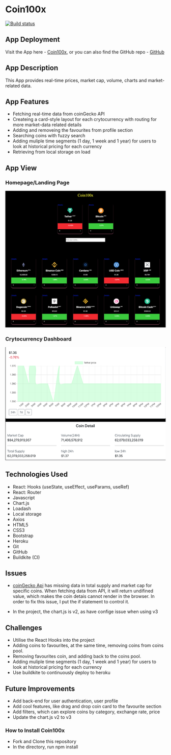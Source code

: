 # Coin100x

[![Build status](https://badge.buildkite.com/1a040fca2f5f8ba1a8b56c83df624f3c94804ce8669156adc1.svg)](https://buildkite.com/org534/coins100x)

## App Deployment

Visit the App here - [Coin100x](https://coin100x.herokuapp.com/), or you can also find the GitHub repo - [GitHub](https://github.com/gigi0310/Coins10x)

## App Description

This App provides real-time prices, market cap, volume, charts and market-related data.

## App Features

- Fetching real-time data from coinGecko API
- Createing a card-style layout for each crytocurrency with routing for more market-data related details
- Adding and removeing the favourites from profile section
- Searching coins with fuzzy search
- Adding muliple time segments (1 day, 1 week and 1 year) for users to look at historical pricing for each currency
- Retrieving from local storage on load

## App View

### Homepage/Landing Page

![picture](/AppHomepage.png)

### Crytocurrency Dashboard

![picture](/AppDashboard.png)

## Technologies Used

- React: Hooks (useState, useEffect, useParams, useRef)
- React: Router
- Javascript
- Chart.js
- Loadash
- Local storage
- Axios
- HTML5
- CSS3
- Bootstrap
- Heroku
- Git
- GitHub
- Buildkite (CI)

## Issues

- [coinGecko Api](https://www.coingecko.com/api/documentations/v3) has missing data in total supply and market cap for specific coins. When fetching data from API, it will return undifined value, which makes the coin detais cannot render in the browser. In order to fix this issue, I put the if statement to control it.

- In the project, the chart.js is v2, as have confige issue when using v3

## Challenges

- Utilise the React Hooks into the project
- Adding coins to favourites, at the same time, removing coins from coins pool.
- Removing favourites coin, and adding back to the coins pool.
- Adding muliple time segments (1 day, 1 week and 1 year) for users to look at historical pricing for each currency
- Use buildkite to continuously deploy to heroku

## Future Improvements

- Add back-end for user authentication, user profile
- Add cool features, like drag and drop coin card to the favourite section
- Add filters, which can explore coins by category, exchange rate, price
- Update the chart.js v2 to v3

### How to Install Coin100x

- Fork and Clone this repository
- In the directory, run npm install
